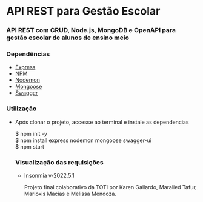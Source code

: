 <h1>API REST para Gestão Escolar</h1>

<h3>API REST com CRUD, Node.js, MongoDB e OpenAPI para gestão escolar de alunos de ensino meio</h3>
<h3>Dependências</h3>
<ul>
<li> <a href="http://expressjs.com/en/starter/installing.html">Express </a></li>
<li> <a href="https://docs.npmjs.com/cli/v8/commands/npm-install">NPM</a></li>
<li> <a href="https://www.npmjs.com/package/nodemon">Nodemon</a></li>
<li> <a href="https://mongoosejs.com/">Mongoose </a></li>
<li> <a href="https://swagger.io/docs/open-source-tools/swagger-ui/usage/installation/">Swagger </a></li>
</ul>

<h3>Utilização</h3>
<ul>
<li> Após clonar o projeto, accesse ao terminal e instale as dependencias </li>

$ npm init -y </br>
$ npm install express nodemon mongoose swagger-ui </br>
$ npm start </br>


<h3>Visualização das requisições</h3>
<ul>
<li>Insonmia v-2022.5.1</li>

<p>Projeto final colaborativo da TOTI por Karen Gallardo, Maralied Tafur, Marioxis Macías e Melissa Mendoza.</p>
